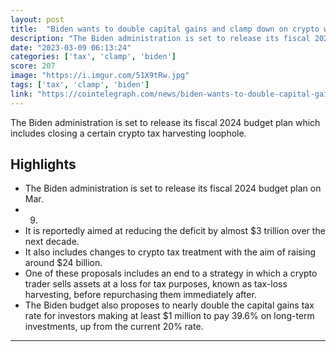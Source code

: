 ```yaml
---
layout: post
title:  "Biden wants to double capital gains and clamp down on crypto wash sales: Reports"
description: "The Biden administration is set to release its fiscal 2024 budget plan which includes closing a certain crypto tax harvesting loophole."
date: "2023-03-09 06:13:24"
categories: ['tax', 'clamp', 'biden']
score: 207
image: "https://i.imgur.com/51X9tRw.jpg"
tags: ['tax', 'clamp', 'biden']
link: "https://cointelegraph.com/news/biden-wants-to-double-capital-gains-and-clamp-down-on-crypto-wash-sales-reports"
---
```


The Biden administration is set to release its fiscal 2024 budget plan which includes closing a certain crypto tax harvesting loophole.

## Highlights

- The Biden administration is set to release its fiscal 2024 budget plan on Mar.
- 9.
- It is reportedly aimed at reducing the deficit by almost $3 trillion over the next decade.
- It also includes changes to crypto tax treatment with the aim of raising around $24 billion.
- One of these proposals includes an end to a strategy in which a crypto trader sells assets at a loss for tax purposes, known as tax-loss harvesting, before repurchasing them immediately after.
- The Biden budget also proposes to nearly double the capital gains tax rate for investors making at least $1 million to pay 39.6% on long-term investments, up from the current 20% rate.

---
